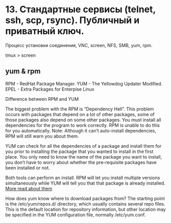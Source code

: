 # 13. Стандартные сервисы (telnet, ssh, scp, rsync). Публичный и приватный ключ. 
Процесс установки соединения, VNC, screen, NFS, SMB, yum, rpm.

tmux > screen

## yum & rpm

RPM - RedHat Package Manager. 
YUM - The Yellowdog Updater Modified.
EPEL - Extra Packages for Enterpise Linux

Difference between RPM and YUM

The biggest problem with the RPM is “Dependency Hell”. This problem occurs with
packages that depend on a lot of other packages, some of those packages also
depend on some other packages. You must install all dependencies for the program
to work correctly. RPM is unable to do this for you automatically. Note:
Although it can’t auto-install dependencies, RPM will still warn you about them.

YUM can check for all the dependencies of a package and install them for you
prior to installing the package that you wanted to install in the first place.
You only need to know the name of the package you want to install, you don’t
have to worry about whether the pre-requisite packages have been installed or
not.

Both tools can perform an install. RPM will let you install multiple versions
simultaneously while  YUM will tell you that that package is already installed.
[More read about them](https://developer.ibm.com/tutorials/l-lpic1-102-5/)

How does yum know where to download packages from? The starting point is the
/etc/yum/repos.d/ directory, which usually contains several repo files. This is
the default location for repository information, but other location may be
specified in the YUM configuration file, normally /etc/yum.conf.





















